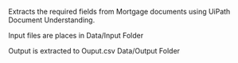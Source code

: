Extracts the required fields from Mortgage documents using UiPath Document Understanding.

Input files are places in Data/Input Folder

Output is extracted to Ouput.csv Data/Output Folder
